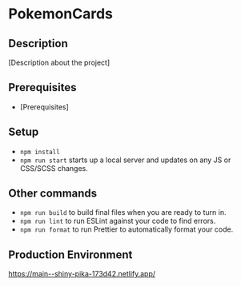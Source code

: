 # PokemonCards

## Description

[Description about the project]

## Prerequisites

- [Prerequisites]

## Setup

- `npm install`
- `npm run start` starts up a local server and updates on any JS or CSS/SCSS changes.

## Other commands

- `npm run build` to build final files when you are ready to turn in.
- `npm run lint` to run ESLint against your code to find errors.
- `npm run format` to run Prettier to automatically format your code.

## Production Environment
https://main--shiny-pika-173d42.netlify.app/